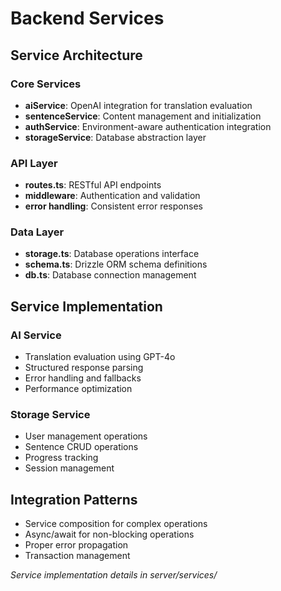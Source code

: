# Backend Services

## Service Architecture

### Core Services
- **aiService**: OpenAI integration for translation evaluation
- **sentenceService**: Content management and initialization
- **authService**: Environment-aware authentication integration
- **storageService**: Database abstraction layer

### API Layer
- **routes.ts**: RESTful API endpoints
- **middleware**: Authentication and validation
- **error handling**: Consistent error responses

### Data Layer
- **storage.ts**: Database operations interface
- **schema.ts**: Drizzle ORM schema definitions
- **db.ts**: Database connection management

## Service Implementation

### AI Service
- Translation evaluation using GPT-4o
- Structured response parsing
- Error handling and fallbacks
- Performance optimization

### Storage Service
- User management operations
- Sentence CRUD operations
- Progress tracking
- Session management

## Integration Patterns
- Service composition for complex operations
- Async/await for non-blocking operations
- Proper error propagation
- Transaction management

*Service implementation details in server/services/*